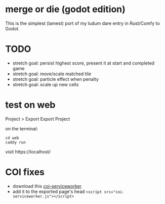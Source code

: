 # merge or die (godot edition)

This is the simplest (lamest) port of my ludum dare entry in Rust/Comfy to Godot.

# TODO

- stretch goal: persist highest score, present it at start and completed game
- stretch goal: move/scale matched tile
- stretch goal: particle effect when penalty
- stretch goal: scale up new cells

# test on web

Project > Export
Export Project

on the terminal:

    cd web
    caddy run

visit https://localhost/

# COI fixes

- download this [coi-serviceworker](https://raw.githubusercontent.com/gzuidhof/coi-serviceworker/master/coi-serviceworker.js)
- add it to the exported page's head `<script src="coi-serviceworker.js"></script>`

